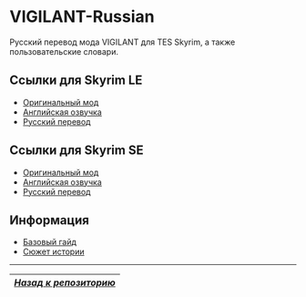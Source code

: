 # VIGILANT-Russian
Русский перевод мода VIGILANT для TES Skyrim, а также пользовательские словари.

## Ссылки для Skyrim LE
+ [Оригинальный мод](https://www.nexusmods.com/skyrim/mods/67103)
+ [Английская озвучка](https://www.nexusmods.com/skyrim/mods/83876)
+ [Русский перевод](https://www.nexusmods.com/skyrim/mods/90162)

## Ссылки для Skyrim SE
+ [Оригинальный мод](https://www.nexusmods.com/skyrimspecialedition/mods/11849)
+ [Английская озвучка](https://www.nexusmods.com/skyrimspecialedition/mods/11894)
+ [Русский перевод](https://www.nexusmods.com/skyrimspecialedition/mods/15887)

## Информация
+ [Базовый гайд](Базовый-гайд.md)
+ [Сюжет истории](Сюжет-истории.md)

------

|[*Назад к репозиторию*](https://github.com/Meridiano/VST-Russian/tree/main)|
|:---:|

